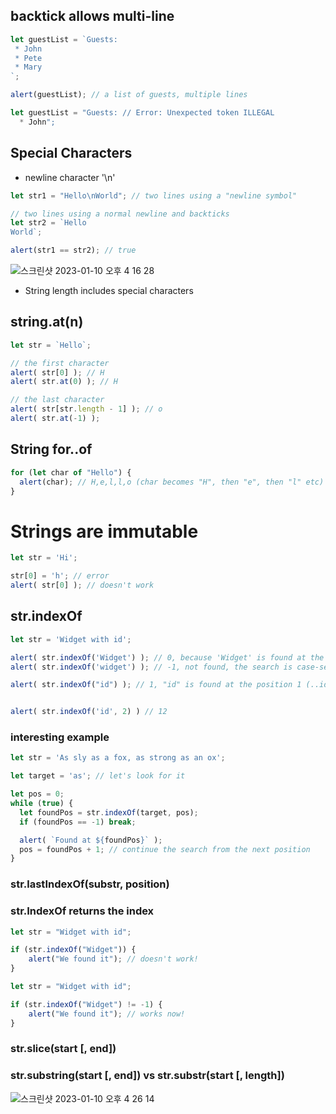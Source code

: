 ## backtick allows multi-line
```javascript
let guestList = `Guests:
 * John
 * Pete
 * Mary
`;

alert(guestList); // a list of guests, multiple lines
```
```javascript
let guestList = "Guests: // Error: Unexpected token ILLEGAL
  * John";
```

## Special Characters
- newline character '\n'
```javascript
let str1 = "Hello\nWorld"; // two lines using a "newline symbol"

// two lines using a normal newline and backticks
let str2 = `Hello
World`;

alert(str1 == str2); // true
```
![스크린샷 2023-01-10 오후 4 16 28](https://user-images.githubusercontent.com/20631646/211486065-18e559a6-34bc-496d-aa49-497d97ebd4a6.png)
- String length includes special characters

## string.at(n)
```javascript
let str = `Hello`;

// the first character
alert( str[0] ); // H
alert( str.at(0) ); // H

// the last character
alert( str[str.length - 1] ); // o
alert( str.at(-1) );
```

## String for..of
```javascript
for (let char of "Hello") {
  alert(char); // H,e,l,l,o (char becomes "H", then "e", then "l" etc)
}
```

# Strings are immutable
```javascript
let str = 'Hi';

str[0] = 'h'; // error
alert( str[0] ); // doesn't work
```

## str.indexOf
```javascript
let str = 'Widget with id';

alert( str.indexOf('Widget') ); // 0, because 'Widget' is found at the beginning
alert( str.indexOf('widget') ); // -1, not found, the search is case-sensitive

alert( str.indexOf("id") ); // 1, "id" is found at the position 1 (..idget with id)


alert( str.indexOf('id', 2) ) // 12
```

### interesting example
```javascript
let str = 'As sly as a fox, as strong as an ox';

let target = 'as'; // let's look for it

let pos = 0;
while (true) {
  let foundPos = str.indexOf(target, pos);
  if (foundPos == -1) break;

  alert( `Found at ${foundPos}` );
  pos = foundPos + 1; // continue the search from the next position
}
```

### str.lastIndexOf(substr, position)

### str.IndexOf returns the index
```javascript
let str = "Widget with id";

if (str.indexOf("Widget")) {
    alert("We found it"); // doesn't work!
}
```
```javascript
let str = "Widget with id";

if (str.indexOf("Widget") != -1) {
    alert("We found it"); // works now!
}
```

### str.slice(start [, end])

### str.substring(start [, end]) vs str.substr(start [, length])
![스크린샷 2023-01-10 오후 4 26 14](https://user-images.githubusercontent.com/20631646/211487958-c58f93b1-f862-4c20-9685-98109b1a4fd0.png)


